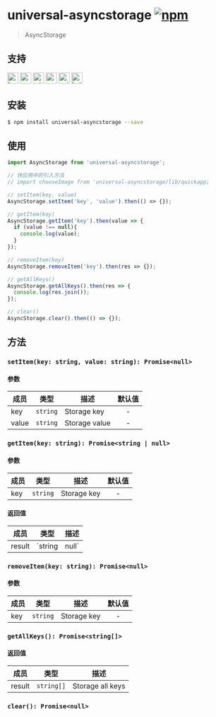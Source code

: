 # universal-asyncstorage [![npm](https://img.shields.io/npm/v/universal-asyncstorage.svg)](https://www.npmjs.com/package/universal-asyncstorage)

> AsyncStorage

## 支持

<img alt="browser" src="https://gw.alicdn.com/tfs/TB1uYFobGSs3KVjSZPiXXcsiVXa-200-200.svg" width="25px" height="25px" /> <img alt="weex" src="https://gw.alicdn.com/tfs/TB1jM0ebMaH3KVjSZFjXXcFWpXa-200-200.svg" width="25px" height="25px" /> <img alt="miniApp" src="https://gw.alicdn.com/tfs/TB1bBpmbRCw3KVjSZFuXXcAOpXa-200-200.svg" width="25px" height="25px" /> <img alt="wechatMiniprogram" src="https://img.alicdn.com/tfs/TB1slcYdxv1gK0jSZFFXXb0sXXa-200-200.svg" width="25px" height="25px"> <img alt="quickApp" src="https://gw.alicdn.com/tfs/TB1MP7EwQT2gK0jSZPcXXcKkpXa-200-200.svg" width="25px" height="25px"> <img alt="bytedanceMicroApp" src="https://gw.alicdn.com/tfs/TB1jFtVzO_1gK0jSZFqXXcpaXXa-200-200.svg" width="25px" height="25px">

## 安装

```bash
$ npm install universal-asyncstorage --save
```

## 使用

```js
import AsyncStorage from 'universal-asyncstorage';

// 快应用中的引入方法
// import chooseImage from 'universal-asyncstorage/lib/quickapp;

// setItem(key, value)
AsyncStorage.setItem('key', 'value').then(() => {});

// getItem(key)
AsyncStorage.getItem('key').then(value => {
  if (value !== null){
    console.log(value);
  }
});

// removeItem(key)
AsyncStorage.removeItem('key').then(res => {});

// getAllKeys()
AsyncStorage.getAllKeys().then(res => {
  console.log(res.join());
});

// clear()
AsyncStorage.clear().then(() => {});
```

## 方法

### `setItem(key: string, value: string): Promise<null>`

#### 参数
| 成员  | 类型     | 描述          | 默认值 |
| ----- | -------- | ------------- | :----: |
| key   | `string` | Storage key   |   -    |
| value | `string` | Storage value |   -    |

### `getItem(key: string): Promise<string | null>`

#### 参数
| 成员 | 类型     | 描述        | 默认值 |
| ---- | -------- | ----------- | :----: |
| key  | `string` | Storage key |   -    |

#### 返回值
| 成员   | 类型            | 描述          |
| ------ | --------------- | ------------- |
| result | `string | null` | Storage value |

### `removeItem(key: string): Promise<null>`

#### 参数
| 成员 | 类型     | 描述        | 默认值 |
| ---- | -------- | ----------- | :----: |
| key  | `string` | Storage key |   -    |

### `getAllKeys(): Promise<string[]>`

#### 返回值
| 成员   | 类型       | 描述             |
| ------ | ---------- | ---------------- |
| result | `string[]` | Storage all keys |

### `clear(): Promise<null>`
